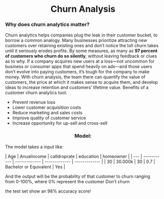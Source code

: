 <h1 align=center> Churn Analysis </h1>
<h3> Why does churn analytics matter? </h3>
<p>
Churn analytics helps companies plug the leak in their customer bucket, to borrow a common analogy. Many businesses prioritize attracting new customers over retaining existing ones and don’t notice the toll churn takes until it seriously erodes profits. By some measures, as many as <b> 97 percent of customers who churn do so silently</b>, without leaving feedback or clues as to why. If a company acquires new users at a loss—not uncommon for business or consumer apps that spend heavily on ads—and those users don’t evolve into paying customers, it’s tough for the company to make money. With churn analysis, the team there can quantify the value of customers, the price at which it makes sense to acquire them, and develop ideas to increase retention and customers’ lifetime value. Benefits of a customer churn analytics tool:
</p>
<ul>
  <li>Prevent revenue loss</li>
  <li>Lower customer acquisition costs</li>
  <li>Reduce marketing and sales costs</li>
  <li>Improve quality of customer service</li>
  <li>Increase opportunity for up-sell and cross-sell</li>
</ul>

<h3 align=center>Model:</h3>

<p>The model takes a input like:</p>
| Age | Anualincome | calldroprate | education | homeowner |
| --- | ----------- | ------------- | ------------- | ------------- |
| 30 | 30.000k  | 30 | 0.7 | Bachelor or Equivalent | Yes | 

<p> And the output will be the probability of that customer to churn ranging from 0-100%, where 0% represent the customer Don't churn</p>

<p>the test set show an 98% accuracy score!</p>
